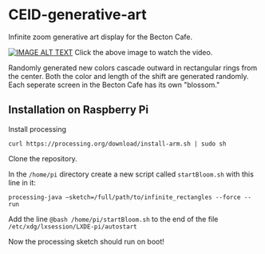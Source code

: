# CEID-generative-art
Infinite zoom generative art display for the Becton Cafe.

[![IMAGE ALT TEXT](http://img.youtube.com/vi/ht1_2JQ3BMo/0.jpg)](http://www.youtube.com/watch?v=ht1_2JQ3BMo "Screen Blossom")
Click the above image to watch the video.

Randomly generated new colors cascade outward in rectangular rings from the center.
Both the color and length of the shift are generated randomly. 
Each seperate screen in the Becton Cafe has its own "blossom."

## Installation on Raspberry Pi

Install processing
```
curl https://processing.org/download/install-arm.sh | sudo sh
```

Clone the repository.

In the `/home/pi` directory create a new script called `startBloom.sh` with this line in it:
```
processing-java –sketch=/full/path/to/infinite_rectangles --force --run
```
Add the line `@bash /home/pi/startBloom.sh` to the end of the file `/etc/xdg/lxsession/LXDE-pi/autostart`

Now the processing sketch should run on boot!
